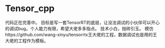 # Tensor_cpp
代码正在完善中。
目标是写一套TensorRT的底层，让没法调试的小伙伴可以开心的调试bug。个人能力有限，希望大佬多多指点。
技术小白，抛砖引玉。
模仿https://github.com/wang-xinyu/tensorrtx王大佬的工程，数据调试也是用的王大佬的工程作为模板。
